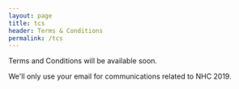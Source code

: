 ```yaml
---
layout: page
title: tcs
header: Terms & Conditions
permalink: /tcs
---
```

Terms and Conditions will be available soon.

We'll only use your email for communications related to NHC 2019.
